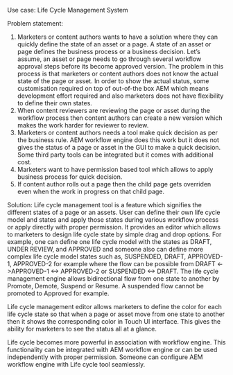 Use case: Life Cycle Management System

Problem statement:
1. Marketers or content authors wants to have a solution where they can quickly define the state of an asset or a page. A state of an asset or page defines the
business process or a business decision. Let’s assume, an asset or page needs to go through several workflow approval steps before its become approved version. The problem
in this process is that marketers or content authors does not know the actual state of the page or asset. In order to show the actual status, some customisation required on top
of out-of-the box AEM which means development effort required and also marketers does not have flexibility to define their own states.
2. When content reviewers are reviewing the page or asset during the workflow process then content authors can create a new version which makes the work harder
for reviewer to review.
3. Marketers or content authors needs a tool make quick decision as per the business rule. AEM workflow engine does this work but it does not gives the status
of a page or asset in the GUI to make a quick decision. Some third party tools can be integrated but it comes with additional cost.
4. Marketers want to have permission based tool which allows to apply business process for quick decision.
5. If content author rolls out a page then the child page gets overriden even when the work in progress on that child page.

Solution:
Life cycle management tool is a feature which signifies the different states of a page or an assets. User can define their own life cycle model and states and apply those states during various workflow process or apply directly with proper permission.
It provides an editor which allows to marketers to design life cycle state by simple drag and drop options. For example, one can define one life cycle model with
the states as DRAFT, UNDER REVIEW, and APPROVED and someone also can define more complex life cycle model states such as, SUSPENDED, DRAFT, APPROVED-1, APPROVED-2
for example where the flow can be possible from DRAFT <->APPROVED-1 <-> APPROVED-2 or SUSPENDED <-> DRAFT. The life cycle management engine allows bidirectional
flow from one state to another by Promote, Demote, Suspend or Resume. A suspended flow cannot be promoted to Approved for example.

Life cycle management editor allows marketers to define the color for each life cycle state so that when a page or asset move from one state to another then
it shows the corresponding color in Touch UI interface. This gives the ability for marketers to see the status all at a glance.

Life cycle becomes more powerful in association with workflow engine. This functionality can be integrated with AEM workflow engine or can be used independently with proper permission.
Someone can configure AEM workflow engine with Life cycle tool seamlessly.
